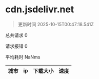 
  # cdn.jsdelivr.net

  > 更新时间 2025-10-15T00:47:18.541Z
  
  总共请求 0

  请求报错 0

  平均耗时 NaNms

|城市|ip|下载大小|速度|
|-----|----------|---|---|

  
